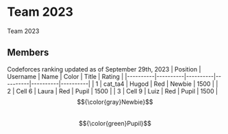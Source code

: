 # Team  2023
Team 2023
## Members
Codeforces ranking updated as of September 29th, 2023
| Position | Username | Name     | Color    | Title    | Rating   |
|----------|----------|----------|----------|----------|----------|
| 1        | cat_ta4  | Hugod    | Red      | Newbie   | 1500     |
| 2        | Cell 6   | Laura    | Red      | Pupil    | 1500     |
| 3        | Cell 9   | Luiz     | Red      | Pupil    | 1500     |
$${\color{gray}Newbie}$$	
$${\color{green}Pupil}$$	

